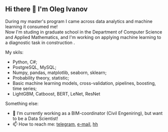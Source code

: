 ## Hi there 👋 I'm Oleg Ivanov

<!--
**0leg-Ivanov/0leg-Ivanov** is a ✨ _special_ ✨ repository because its `README.md` (this file) appears on your GitHub profile.

Here are some ideas to get you started:
-->
During my master's program I came across data analytics and machine learning it consumed me! 
<br>Now I'm studing in graduate school in the Department of Computer Science and Applied Mathematics, and I'm working on applying machine learning to a diagnostic task in construction .

My skils:
 - Python, C#;
 - PostgreSQL, MySQL;
 - Numpy, pandas, matplotlib, seaborn, sklearn;
 - Probability theory, statistic;
 - Basic machine learning models, cross-validation, pipelines, boosting, time series;
 - LightGBM, Catboost, BERT, LeNet, ResNet
   
Something else:
- 🔭 I’m currently working as a BIM-coordinator (Civil Engeniring), but want to be a Data Scientist!
- 📫 How to reach me: [telegram](https://t.me/Oleg_ivan0v), [e-mail](olivanovpoch@yandex.ru), [hh]()

